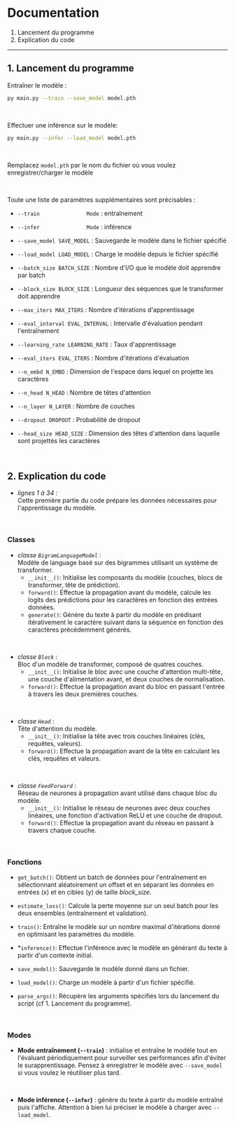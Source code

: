 # Documentation

1. Lancement du programme
2. Explication du code

<hr>

## 1. Lancement du programme

Entraîner le modèle :
```bash
py main.py --train --save_model model.pth
```

<br/>

Effectuer une inférence sur le modèle:
```bash
py main.py --infer --load_model model.pth
```

<br/>

Remplacez `model.pth` par le nom du fichier où vous voulez enregistrer/charger le modèle

<br/> 

Toute une liste de paramètres supplémentaires sont précisables :

  
  * `--train               Mode` :  entraînement
  
  * `--infer               Mode` :  inférence
  
  * `--save_model SAVE_MODEL` : 
                        Sauvegarde le modèle dans le fichier spécifié
  
  * `--load_model LOAD_MODEL` : 
                        Charge le modèle depuis le fichier spécifié
  
  * `--batch_size BATCH_SIZE` : 
                        Nombre d'I/O que le modèle doit apprendre par batch
  
  * `--block_size BLOCK_SIZE` : 
                        Longueur des séquences que le transformer doit apprendre
  
  * `--max_iters MAX_ITERS` : 
                        Nombre d'itérations d'apprentissage
  
  * `--eval_interval EVAL_INTERVAL` : 
                        Intervalle d'évaluation pendant l'entraînement
  
  * `--learning_rate LEARNING_RATE` : 
                        Taux d'apprentissage
  
  * `--eval_iters EVAL_ITERS` : 
                        Nombre d'itérations d'évaluation
  
  * `--n_embd N_EMBD` :        Dimension de l'espace dans lequel on projette les caractères
  
  * `--n_head N_HEAD` :        Nombre de têtes d'attention
  
  * `--n_layer N_LAYER` :      Nombre de couches
  
  * `--dropout DROPOUT` :      Probabilité de dropout
  
  * `--head_size HEAD_SIZE` : 
                        Dimension des têtes d'attention dans laquelle sont projettés les caractères

<br/>

## 2. Explication du code

* _lignes 1 à 34 :_ <br>
    Cette première partie du code prépare les données nécessaires pour l'apprentissage du modèle.

<br>

### Classes

* _classe `BigramLanguageModel`_ : <br>
    Modèle de language basé sur des bigrammes utilisant un système de transformer.
   - `__init__()`: Initialise les composants du modèle (couches, blocs de transformer, tête de prédiction).
    - `forward()`: Effectue la propagation avant du modèle, calcule les logits des prédictions pour les caractères en fonction des entrées données.
    - `generate()`: Génère du texte à partir du modèle en prédisant itérativement le caractère suivant dans la séquence en fonction des caractères précédemment générés.

<br>

* _classe `Block`_ : <br>
    Bloc d'un modèle de transformer, composé de quatres couches.
    - `__init__()`: Initialise le bloc avec une couche d'attention multi-tête, une couche d'alimentation avant, et deux couches de normalisation.
    - `forward()`: Effectue la propagation avant du bloc en passant l'entrée à travers les deux premières couches.

<br>

* _classe `Head`_ : <br>
    Tête d'attention du modèle.
    - `__init__()`: Initialise la tête avec trois couches linéaires (clés, requêtes, valeurs).
    - `forward()`: Effectue la propagation avant de la tête en calculant les clés, requêtes et valeurs.

<br>

* _classe `FeedForward`_ : <br>
    Réseau de neurones à propagation avant utilisé dans chaque bloc du modèle.
    - `__init__()`: Initialise le réseau de neurones avec deux couches linéaires, une fonction d'activation ReLU et une couche de dropout.
    - `forward()`: Effectue la propagation avant du réseau en passant à travers chaque couche.

<br>

### Fonctions

* `get_batch()`: Obtient un batch de données pour l'entraînement en sélectionnant aléatoirement un offset et en séparant les données en entrées (x) et en cibles (y) de taille _block_size_.

* `estimate_loss()`: Calcule la perte moyenne sur un seul batch  pour les deux ensembles (entraînement et validation).

* `train()`: Entraîne le modèle sur un nombre maximal d'itérations donné en optimisant les paramètres du modèle.

* *`inference()`: Effectue l'inférence avec le modèle en générant du texte à partir d'un contexte initial.

* `save_model()`: Sauvegarde le modèle donné dans un fichier.

* `load_model()`: Charge un modèle à partir d'un fichier spécifié.

* `parse_args()`: Récupère les arguments spécifiés lors du lancement du script (cf 1. Lancement du programme).

<br>

### Modes

* **Mode entraînement (`--train`)** : initialise et entraîne le modèle tout en l'évaluant périodiquement pour surveiller ses performances afin d'éviter le surapprentissage. Pensez à enregistrer le modèle avec `--save_model` si vous voulez le réutiliser plus tard.

<br>

* **Mode inférence (`--infer`)** : génère du texte à partir du modèle entraîné puis l'affiche. Attention à bien lui préciser le modèle à charger avec `--load_model`.
